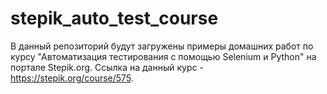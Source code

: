 # stepik_auto_test_course
В данный репозиторий будут загружены примеры домашних работ по курсу "Автоматизация тестирования с помощью Selenium и Python" на портале Stepik.org.
Ссылка на данный курс - https://stepik.org/course/575.
